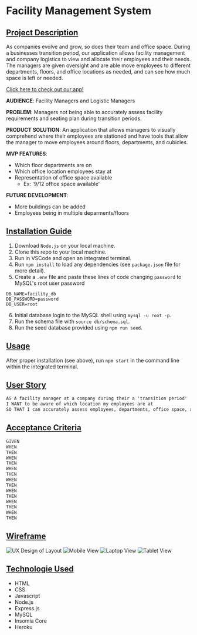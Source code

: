 # Facility Management System

## <u>Project Description</u>
As companies evolve and grow, so does their team and office space. 
During a businesses transition period, our application allows facility management and company logistics to view and allocate their employees and their needs.
The managers are given oversight and are able move employees to different departments, floors, and office locations as needed, and can see how much space is left or needed.

[Click here to check out our app!]()

**AUDIENCE**:
Facility Managers and Logistic Managers

**PROBLEM**:
Managers not being able to accurately assess facility requirements and seating plan during transition periods.

**PRODUCT SOLUTION**:
An application that allows managers to visually comprehend where their employees are stationed and have tools that allow the manager to move employees around floors, departments, and cubicles.

**MVP FEATURES**:
* Which floor departments are on
* Which office location employees stay at
* Representation of office space available
    - Ex: '9/12 office space available'

**FUTURE DEVELOPMENT**:
* More buildings can be added
* Employees being in multiple deparments/floors

## <u>Installation Guide</u>
1. Download `Node.js` on your local machine.
2. Clone this repo to your local machine.
3. Run in VSCode and open an integrated terminal.
4. Run `npm install` to load any dependencies (see `package.json` file for more detail).
5. Create a `.env` file and paste these lines of code changing `password` to MySQL's root user password
```
DB_NAME=facility_db
DB_PASSWORD=password
DB_USER=root
```
6. Initial database login to the MySQL shell using `mysql -u root -p`.
7. Run the schema file with `source db/schema.sql`.
8. Run the seed database provided using `npm run seed`.

## <u>Usage</u>
After proper installation (see above), run `npm start` in the command line within the integrated terminal.

## <u>User Story</u>
```md
AS A facility manager at a company during their a 'transition period'
I WANT to be aware of which location my employees are at
SO THAT I can accurately assess employees, departments, office space, and floor plans.
```

## <u>Acceptance Criteria</u>
```md
GIVEN
WHEN
THEN
WHEN
THEN
WHEN
THEN
WHEN
THEN
WHEN
THEN
WHEN
THEN
WHEN
THEN
```

## <u>Wireframe</u>
![UX Design of Layout]()
![Mobile View]()
![Laptop View]()
![Tablet View]()

## <u>Technologie Used</u>
* HTML 
* CSS 
* Javascript 
* Node.js
* Express.js
* MySQL
* Insomia Core
* Heroku

